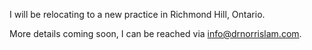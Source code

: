 I will be relocating to a new practice in Richmond Hill, Ontario.

More details coming soon, I can be reached via info@drnorrislam.com.
